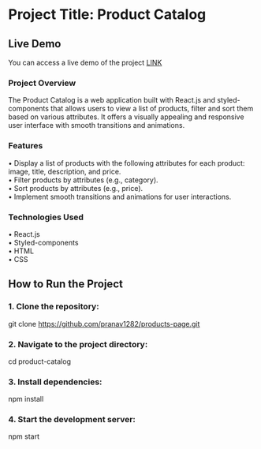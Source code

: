 # Project Title: Product Catalog

## Live Demo
You can access a live demo of the project  [LINK](https://pranav1282.github.io/Product-Catalog/)

### Project Overview
The Product Catalog is a web application built with React.js and styled-components that allows users to view a list of products, filter and sort them based on various attributes. It offers a visually appealing and responsive user interface with smooth transitions and animations.

### Features
• Display a list of products with the following attributes for each product: image, title, description, and price.\
• Filter products by attributes (e.g., category).\
• Sort products by attributes (e.g., price).\
• Implement smooth transitions and animations for user interactions.

### Technologies Used
• React.js\
• Styled-components\
• HTML\
• CSS

## How to Run the Project

### 1. Clone the repository:
git clone https://github.com/pranav1282/products-page.git
### 2. Navigate to the project directory:
cd product-catalog
### 3. Install dependencies:
npm install
### 4. Start the development server:
npm start
